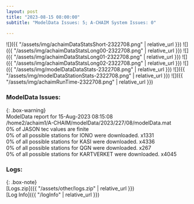 ```yaml
---
layout: post
title: "2023-08-15 08:00:00"
subtitle: "ModelData Issues: 5; A-CHAIM System Issues: 0"

---
```


![]({{ "/assets/img/achaimDataStatsShort-2322708.png" | relative_url }})
![]({{ "/assets/img/achaimDataStatsLong00-2322708.png" | relative_url }})
![]({{ "/assets/img/achaimDataStatsLong01-2322708.png" | relative_url }})
![]({{ "/assets/img/achaimDataStatsLong02-2322708.png" | relative_url }})
![]({{ "/assets/img/modelDataDataStats-2322708.png" | relative_url }})
![]({{ "/assets/img/modelDataStationStats-2322708.png" | relative_url }})
![]({{ "/assets/img/achaimRunTime-2322708.png" | relative_url }})


### ModelData Issues:  
  
{: .box-warning}  
 ModelData report for 15-Aug-2023 08:15:08   
 /home2/achaim1/A-CHAIM/modelData/2023/227/08/modelData.mat   
 0% of JASON tec values are finite   
 0% of all possible stations for IONO were downloaded. x1331   
 0% of all possible stations for KASI were downloaded. x4336   
 0% of all possible stations for QGN were downloaded. x267   
 0% of all possible stations for KARTVERKET were downloaded. x4045   
  


### Logs:  
  
{: .box-note}  
[Logs.zip]({{ "/assets/other/logs.zip" | relative_url }})  
[Log Info]({{ "/logInfo" | relative_url }})  
